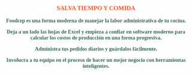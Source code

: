 <h3 style="text-align: center; font-family: Montserrat; color: #FD5523;">
SALVA TIEMPO Y COMIDA</h3>


<div style="font-family: Lakton; font-weight: bold; color: #356859;" align="center">
<p style="text-align: center">

Foodcep es una forma moderna de manejar la labor administrativa de tu cocina.

Deja a un lado las hojas de Excel y empieza a confiar en software moderno para calcular los costos de producción en una forma progresiva.
     
Administra tus pedidos diarios y guárdalos fácilmente.
   
Involucra a tu equipo en el proceso de hacer un mejor negocio con herramientas inteligentes.

</p>
</div>   
